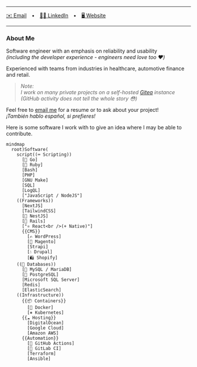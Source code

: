 -----

[✉️ Email](mailto:logan@loganstellway.com) • [👨‍💼 LinkedIn](https://linkedin.com/in/lstellway/) • [🖥️ Website](https://loganstellway.com)

-----

### About Me

Software engineer with an emphasis on reliability and usability <br />
_(including the developer experience - engineers need love too ❤️)_

Experienced with teams from industries in healthcare, automotive finance and retail.

>_Note:_<br />
>_I work on many private projects on a self-hosted [Gitea](https://about.gitea.com) instance_<br />
>_(GitHub activity does not tell the whole story 😳)_

Feel free to [email me](mailto:logan@loganstellway.com) for a resume or to ask about your project!<br />
_¡También hablo español, si prefieres!_

Here is some software I work with to give an idea where I may be able to contribute.

```mermaid
mindmap
  root)Software(
    script((⌨️ Scripting))
      [🦫 Go]
      [💎 Ruby]
      [Bash]
      [PHP]
      [GNU Make]
      [SQL]
      [LogQL]
      ["JavaScript / NodeJS"]
    ((Frameworks))
      [NextJS]
      [TailwindCSS]
      [🐯 NestJS]
      [🚊 Rails]
      ["⚛️ React<br />(+ Native)"]
      {{CMS}}
        [✍️ WordPress]
        [🛒 Magento]
        [Strapi]
        [💧 Drupal]
        [🛍️ Shopify]
    ((💾 Databases))
      [🐬 MySQL / MariaDB]
      [🐘 PostgreSQL]
      [Microsoft SQL Server]
      [Redis]
      [ElasticSearch]
    ((Infrastructure))
      {{📦 Containers}}
        [🐳 Docker]
        [⎈ Kubernetes]
      {{☁️ Hosting}}
        [DigitalOcean]
        [Google Cloud]
        [Amazon AWS]
      {{Automation}}
        [🐙 GitHub Actions]
        [🦊 GitLab CI]
        [Terraform]
        [Ansible]
```

<!--
**lstellway/lstellway** is a ✨ _special_ ✨ repository because its `README.md` (this file) appears on your GitHub profile.

Here are some ideas to get you started:

- 🔭 I’m currently working on ...
- 🌱 I’m currently learning ...
- 👯 I’m looking to collaborate on ...
- 🤔 I’m looking for help with ...
- 💬 Ask me about ...
- 📫 How to reach me: ...
- 😄 Pronouns: ...
- ⚡ Fun fact: ...
-->
